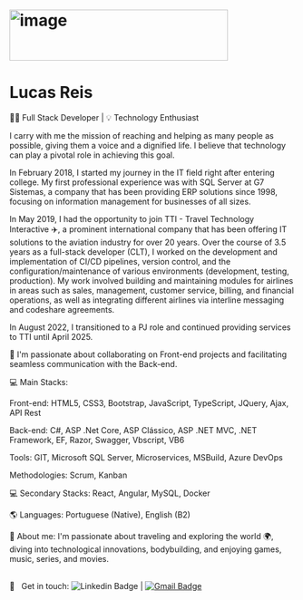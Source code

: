 # <img width="385" height="90" alt="image" src="https://github.com/user-attachments/assets/27170ba2-15f6-490c-a7d1-5eab993d0074" /> 
# Lucas Reis
👨‍💻 Full Stack Developer | 💡 Technology Enthusiast

I carry with me the mission of reaching and helping as many people as possible, giving them a voice and a dignified life. I believe that technology can play a pivotal role in achieving this goal.

In February 2018, I started my journey in the IT field right after entering college. My first professional experience was with SQL Server at G7 Sistemas, a company that has been providing ERP solutions since 1998, focusing on information management for businesses of all sizes.

In May 2019, I had the opportunity to join TTI - Travel Technology Interactive ✈️, a prominent international company that has been offering IT solutions to the aviation industry for over 20 years. Over the course of 3.5 years as a full-stack developer (CLT), I worked on the development and implementation of CI/CD pipelines, version control, and the configuration/maintenance of various environments (development, testing, production). My work involved building and maintaining modules for airlines in areas such as sales, management, customer service, billing, and financial operations, as well as integrating different airlines via interline messaging and codeshare agreements.

In August 2022, I transitioned to a PJ role and continued providing services to TTI until April 2025.

🔎 I'm passionate about collaborating on Front-end projects and facilitating seamless communication with the Back-end.

💻 Main Stacks:

Front-end: HTML5, CSS3, Bootstrap, JavaScript, TypeScript, JQuery, Ajax, API Rest

Back-end: C#, ASP .Net Core, ASP Clássico, ASP .NET MVC, .NET Framework, EF, Razor, Swagger, Vbscript, VB6

Tools: GIT, Microsoft SQL Server, Microservices, MSBuild, Azure DevOps

Methodologies: Scrum, Kanban

💻 Secondary Stacks: React, Angular, MySQL, Docker

🌎 Languages: Portuguese (Native), English (B2)

💬 About me:
I'm passionate about traveling and exploring the world 🌍, diving into technological innovations, bodybuilding, and enjoying games, music, series, and movies.

 <br/> :email: &nbsp; Get in touch: ![Linkedin Badge](https://img.shields.io/badge/-LucasReis-blue?style=flat-square&logo=Linkedin&logoColor=white&link=https://www.linkedin.com/in/lucas-reis-a673b0157/) | 
[![Gmail Badge](https://img.shields.io/badge/-lucaskast03@gmail.com-c14438?style=flat-square&logo=Gmail&logoColor=white&link=mailto:lucaskast03@gmail.com)](mailto:lucaskast03@gmail.com)
